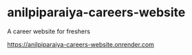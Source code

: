 # anilpiparaiya-careers-website
A career website for freshers

https://anilpiparaiya-careers-website.onrender.com
